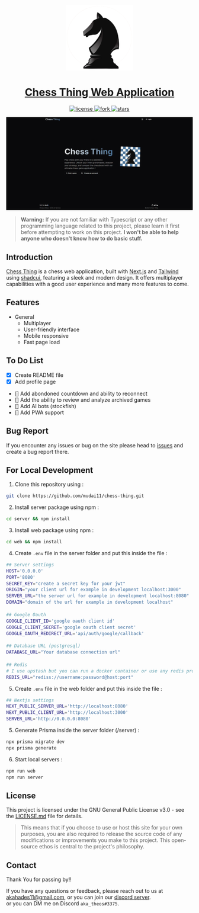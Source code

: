 ﻿<div align="center">
<a href="#">
  <img src="./web/public/logo.png" alt="logo" width="180"/>
</a>
</div>

<h1 align="center">
  <a href="#">Chess Thing Web Application</a>
</h1>

<p align="center">

 <a href="https://github.com/mudai11/chess-thing">
    <img src="https://img.shields.io/github/license/mudai11/chess-thing" alt="license"/>
  </a>
  <a href="https://github.com/mudai11/chess-thing/fork">
    <img src="https://img.shields.io/github/forks/mudai11/chess-thing" alt="fork"/>
  </a>
  <a href="https://github.com/mudai11/chess-thing">
    <img src="https://img.shields.io/github/stars/mudai11/chess-thing" alt="stars"/>
  </a>
  
</p>

<p align="center">
 <img src="./assets/homepage.png" alt="main">
</p>

> **Warning:** If you are not familiar with Typescript or any other programming language related to this project, please learn it first before attempting to work on this project. **I won't be able to help anyone who doesn't know how to do basic stuff.**

## Introduction

<p><a href="#">Chess Thing</a> is a chess web application, built with <a href="https://github.com/vercel/next.js/">Next.js</a> and <a href="https://github.com/tailwindlabs/tailwindcss">Tailwind</a> using <a href="https://github.com/shadcn-ui/ui">shadcui</a>, featuring a sleek and modern design. It offers multiplayer capabilities with a good user experience and many more features to come.</p>

## Features

- General
  - Multiplayer
  - User-friendly interface
  - Mobile responsive
  - Fast page load

## To Do List

- [x] Create README file
- [x] Add profile page
- [] Add abondoned countdown and ability to reconnect
- [] Add the ability to review and analyze archived games
- [] Add AI bots (stockfish)
- [] Add PWA support

## Bug Report

If you encounter any issues or bug on the site please head to [issues](https://github.com/mudai11/chess-thing/issues) and create a bug report there.

## For Local Development

1. Clone this repository using :

```bash
git clone https://github.com/mudai11/chess-thing.git
```

2. Install server package using npm :

```bash
cd server && npm install
```

3. Install web package using npm :

```bash
cd web && npm install
```

4. Create `.env` file in the server folder and put this inside the file :

```bash
## Server settings
HOST='0.0.0.0'
PORT='8080'
SECRET_KEY="create a secret key for your jwt"
ORIGIN="your client url for example in development localhost:3000"
SERVER_URL="the server url for example in development localhost:8080"
DOMAIN="domain of the url for example in development localhost"

## Google Oauth
GOOGLE_CLIENT_ID='google oauth client id'
GOOGLE_CLIENT_SECRET='google oauth client secret'
GOOGLE_OAUTH_REDIRECT_URL='api/auth/google/callback'

## Database URL (postgresql)
DATABASE_URL="Your database connection url"

## Redis
# I use upstash but you can run a docker container or use any redis provider
REDIS_URL="rediss://username:password@host:port"

```

5. Create `.env` file in the web folder and put this inside the file :

```bash
## Nextjs settings
NEXT_PUBLIC_SERVER_URL='http://localhost:8080'
NEXT_PUBLIC_CLIENT_URL='http://localhost:3000'
SERVER_URL='http://0.0.0.0:8080'

```

5. Generate Prisma inside the server folder (/server) :

```bash
npx prisma migrate dev
npx prisma generate
```

6. Start local servers :

```bash
npm run web
npm run server
```

## License

This project is licensed under the GNU General Public License v3.0 - see the [LICENSE.md](LICENSE.md) file for details.

> This means that if you choose to use or host this site for your own purposes, you are also required to release the source code of any modifications or improvements you make to this project. This open-source ethos is central to the project's philosophy.

## Contact

Thank You for passing by!!

If you have any questions or feedback, please reach out to us at [akahades11@gmail.com](mailto:akahades11@gmail.com?subject=[Chess-Thing]%20-%20Your%20Subject), or you can join our [discord server](https://discord.gg/SGHCpKfftc).
<br>
or you can DM me on Discord `aka_theos#3375`.
